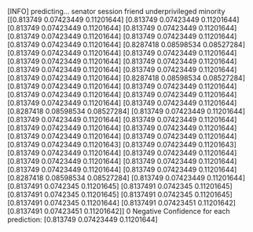 [INFO] predicting...
senator session friend underprivileged minority
[[0.813749   0.07423449 0.11201644]
 [0.813749   0.07423449 0.11201644]
 [0.813749   0.07423449 0.11201644]
 [0.813749   0.07423449 0.11201644]
 [0.813749   0.07423449 0.11201644]
 [0.813749   0.07423449 0.11201644]
 [0.813749   0.07423449 0.11201644]
 [0.8287418  0.08598534 0.08527284]
 [0.813749   0.07423449 0.11201644]
 [0.813749   0.07423449 0.11201644]
 [0.813749   0.07423449 0.11201644]
 [0.813749   0.07423449 0.11201644]
 [0.813749   0.07423449 0.11201644]
 [0.813749   0.07423449 0.11201644]
 [0.813749   0.07423449 0.11201644]
 [0.8287418  0.08598534 0.08527284]
 [0.813749   0.07423449 0.11201644]
 [0.813749   0.07423449 0.11201644]
 [0.813749   0.07423449 0.11201644]
 [0.813749   0.07423449 0.11201644]
 [0.813749   0.07423449 0.11201644]
 [0.813749   0.07423449 0.11201644]
 [0.8287418  0.08598534 0.08527284]
 [0.813749   0.07423449 0.11201644]
 [0.813749   0.07423449 0.11201644]
 [0.813749   0.07423449 0.11201644]
 [0.813749   0.07423449 0.11201644]
 [0.813749   0.07423449 0.11201644]
 [0.813749   0.07423449 0.11201644]
 [0.813749   0.07423449 0.11201644]
 [0.813749   0.07423449 0.11201643]
 [0.813749   0.07423449 0.11201643]
 [0.813749   0.07423449 0.11201644]
 [0.813749   0.07423449 0.11201644]
 [0.813749   0.07423449 0.11201644]
 [0.813749   0.07423449 0.11201644]
 [0.813749   0.07423449 0.11201644]
 [0.813749   0.07423449 0.11201644]
 [0.8287418  0.08598534 0.08527284]
 [0.813749   0.07423449 0.11201644]
 [0.8137491  0.0742345  0.11201645]
 [0.8137491  0.0742345  0.11201645]
 [0.8137491  0.0742345  0.11201645]
 [0.8137491  0.0742345  0.11201645]
 [0.8137491  0.0742345  0.11201644]
 [0.8137491  0.07423451 0.11201642]
 [0.8137491  0.07423451 0.11201642]]
0
Negative
Confidence for each prediction: [0.813749   0.07423449 0.11201644]
